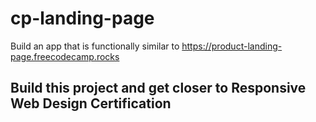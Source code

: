 # cp-landing-page
Build an app that is functionally similar to https://product-landing-page.freecodecamp.rocks

## Build this project and get closer to Responsive Web Design Certification
